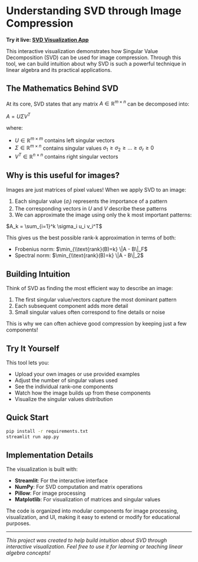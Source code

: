 # Understanding SVD through Image Compression

**Try it live: [SVD Visualization App](https://svd-vis.streamlit.app)**

This interactive visualization demonstrates how Singular Value Decomposition (SVD) can be used for image compression. Through this tool, we can build intuition about why SVD is such a powerful technique in linear algebra and its practical applications.

## The Mathematics Behind SVD

At its core, SVD states that any matrix $A \in \mathbb{R}^{m \times n}$ can be decomposed into:

$A = U\Sigma V^T$

where:
- $U \in \mathbb{R}^{m \times m}$ contains left singular vectors
- $\Sigma \in \mathbb{R}^{m \times n}$ contains singular values $\sigma_1 \geq \sigma_2 \geq ... \geq \sigma_r \geq 0$
- $V^T \in \mathbb{R}^{n \times n}$ contains right singular vectors

## Why is this useful for images?

Images are just matrices of pixel values! When we apply SVD to an image:
1. Each singular value ($\sigma_i$) represents the importance of a pattern
2. The corresponding vectors in $U$ and $V$ describe these patterns
3. We can approximate the image using only the k most important patterns:

$A_k = \sum_{i=1}^k \sigma_i u_i v_i^T$

This gives us the best possible rank-k approximation in terms of both:
- Frobenius norm: $\min_{\\text{rank}(B)=k} \|A - B\|_F$
- Spectral norm: $\min_{\\text{rank}(B)=k} \|A - B\|_2$

## Building Intuition

Think of SVD as finding the most efficient way to describe an image:
1. The first singular value/vectors capture the most dominant pattern
2. Each subsequent component adds more detail
3. Small singular values often correspond to fine details or noise

This is why we can often achieve good compression by keeping just a few components!

## Try It Yourself

This tool lets you:
- Upload your own images or use provided examples
- Adjust the number of singular values used
- See the individual rank-one components
- Watch how the image builds up from these components
- Visualize the singular values distribution

## Quick Start
```bash
pip install -r requirements.txt
streamlit run app.py
```

## Implementation Details

The visualization is built with:
- **Streamlit**: For the interactive interface
- **NumPy**: For SVD computation and matrix operations
- **Pillow**: For image processing
- **Matplotlib**: For visualization of matrices and singular values

The code is organized into modular components for image processing, visualization, and UI, making it easy to extend or modify for educational purposes.

---
*This project was created to help build intuition about SVD through interactive visualization. Feel free to use it for learning or teaching linear algebra concepts!*

